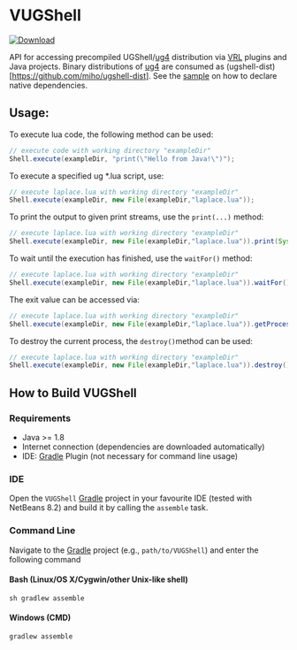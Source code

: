 # VUGShell

[ ![Download](https://api.bintray.com/packages/miho/UG/VUGShell/images/download.svg) ](https://bintray.com/miho/UG/VUGShell/_latestVersion)

API for accessing precompiled UGShell/[ug4](https://github.com/UG4/ugcore) distribution via [VRL](http://vrl-studio.mihosoft.eu/) plugins and Java projects. Binary distributions of [ug4](https://github.com/UG4/ugcore) are consumed as (ugshell-dist)[https://github.com/miho/ugshell-dist]. See the [sample](https://github.com/miho/VUGShell-Sample) on how to declare native dependencies.

## Usage:

To execute lua code, the following method can be used:
```java
// execute code with working directory "exampleDir"
Shell.execute(exampleDir, "print(\"Hello from Java!\")");
```
To execute a specified ug *.lua script, use:
```java
// execute laplace.lua with working directory "exampleDir"
Shell.execute(exampleDir, new File(exampleDir,"laplace.lua"));
```
To print the output to given print streams, use the `print(...)` method:
```java
// execute laplace.lua with working directory "exampleDir"
Shell.execute(exampleDir, new File(exampleDir,"laplace.lua")).print(System.out,System.err);
```
To wait until the execution has finished, use the `waitFor()` method:
```java
// execute laplace.lua with working directory "exampleDir"
Shell.execute(exampleDir, new File(exampleDir,"laplace.lua")).waitFor();
```
The exit value can be accessed via:
```java
// execute laplace.lua with working directory "exampleDir"
Shell.execute(exampleDir, new File(exampleDir,"laplace.lua")).getProcess().exitValue();
```
To destroy the current process, the `destroy()`method can be used:
```java
// execute laplace.lua with working directory "exampleDir"
Shell.execute(exampleDir, new File(exampleDir,"laplace.lua")).destroy();
```

## How to Build VUGShell

### Requirements

- Java >= 1.8
- Internet connection (dependencies are downloaded automatically)
- IDE: [Gradle](http://www.gradle.org/) Plugin (not necessary for command line usage)

### IDE

Open the `VUGShell` [Gradle](http://www.gradle.org/) project in your favourite IDE (tested with NetBeans 8.2) and build it
by calling the `assemble` task.

### Command Line

Navigate to the [Gradle](http://www.gradle.org/) project (e.g., `path/to/VUGShell`) and enter the following command

#### Bash (Linux/OS X/Cygwin/other Unix-like shell)

    sh gradlew assemble
    
#### Windows (CMD)

    gradlew assemble
